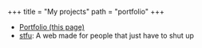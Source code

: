 +++
title = "My projects"
path = "portfolio"
+++

- [Portfolio (this page)](https://github.com/Brian3647/portfolio)
- [stfu](https://github.com/Brian3647/stfu): A web made for people that just have to shut up
